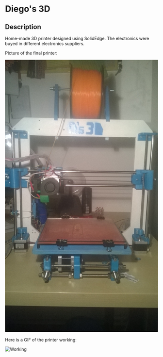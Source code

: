 # Diego's 3D
## Description
Home-made 3D printer designed using SolidEdge. The electronics were buyed in different electronics suppliers. 

Picture of the final printer: 

![Printer](Figures/3ddiego.jpg)

Here is a GIF of the printer working:

![Working](Figures/3ddiego_working.gif)

